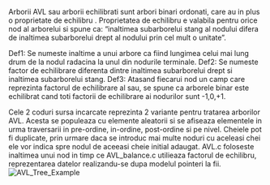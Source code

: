 Arborii AVL sau arborii echilibrati sunt arbori binari ordonati, care au in plus o
proprietate de echilibru .
Proprietatea de echilibru e valabila pentru orice nod al arborelui si spune ca: “inaltimea
subarborelui stang al nodului difera de inaltimea subarborelui drept al nodului prin cel
mult o unitate”.

Def1: Se numeste inaltime a unui arbore ca fiind lungimea celui mai lung drum de la
nodul radacina la unul din nodurile terminale.
Def2: Se numeste factor de echilibrare diferenta dintre inaltimea subarborelui drept si
inaltimea subarborelui stang.
Def3: Atasand fiecarui nod un camp care reprezinta factorul de echilibrare al sau, se
spune ca arborele binar este echilibrat cand toti factorii de echilibrare ai nodurilor sunt
-1,0,+1.

Cele 2 coduri sursa incarcate reprezinta 2 variante pentru tratarea arborilor AVL. Acesta se populeaza cu elemente aleatorii si se afiseaza elementele in urma traversarii in pre-ordine, in-ordine, post-ordine si pe nivel. Cheiele pot fi duplicate, prin urmare daca se introduc mai multe noduri cu aceleasi chei ele vor indica spre nodul de aceeasi cheie initial adaugat. AVL.c foloseste inaltimea unui nod  in timp ce AVL_balance.c utilieaza factorul de echilibru, reprezentarea datelor realizandu-se dupa modelul pointeri la fii.
![AVL_Tree_Example](https://user-images.githubusercontent.com/101703464/168899862-3ee855da-82f8-4c4b-969a-d8a0c291afa9.gif)

